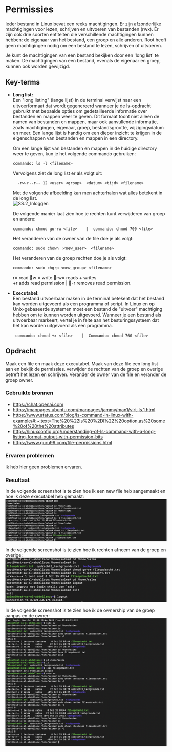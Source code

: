 # Permissies 
Ieder bestand in Linux bevat een reeks machtigingen. Er zijn afzonderlijke machtigingen voor lezen, schrijven en uitvoeren van bestanden (rwx). Er zijn ook drie soorten entiteiten die verschillende machtigingen kunnen hebben: de eigenaar van het bestand, een groep en alle anderen. Root heeft geen machtigingen nodig om een bestand te lezen, schrijven of uitvoeren.

Je kunt de machtigingen van een bestand bekijken door een 'long list' te maken. De machtigingen van een bestand, evenals de eigenaar en groep, kunnen ook worden gewijzigd.

## Key-terms
* __Long list:__     
Een "long listing" (lange lijst) in de terminal verwijst naar een uitvoerformaat dat wordt gegenereerd wanneer je de ls-opdracht gebruikt met bepaalde opties om gedetailleerde informatie over bestanden en mappen weer te geven. Dit formaat toont niet alleen de namen van bestanden en mappen, maar ook aanvullende informatie, zoals machtigingen, eigenaar, groep, bestandsgrootte, wijzigingsdatum en meer. Een lange lijst is handig om een dieper inzicht te krijgen in de eigenschappen van bestanden en mappen in een directory.   

  Om een lange lijst van bestanden en mappen in de huidige directory weer te geven, kun je het volgende commando gebruiken:  
    
    ```
    commando: ls -l <filename>
  ```      
  Vervolgens ziet de long list er als volgt uit:    
  ```
    -rw-r--r-- 12 <user> <group>  <datum> <tijd> <filename>
  ```   
  Met de volgende afbeelding kan men achterhalen wat alles betekent in de long list.   
  ![SS.2_Inloggen](../00_includes/10.longlistuitleg.png)       
    
    De volgende manier laat zien hoe je rechten kunt verwijderen van groep en andere: 

     ```
    commando: chmod go-rw <file>    |  commando: chmod 700 <file>
  ```  
    
    Het veranderen van de owner van de file doe je als volgt: 
     ```
    commando: sudo chown :<new_user>  <filename>   
  ```   
  Het veranderen van de groep rechten doe je als volgt:
    ```
    commando: sudo chgrp <new_group> <filename>    
  ```   
  r= read w = write rw= reads + writes  
+r adds read permission  |  -r removes read permission.
  

* __Executabel:__   
Een bestand uitvoerbaar maken in de terminal betekent dat het bestand kan worden uitgevoerd als een programma of script. In Linux en op Unix-gebaseerde systemen moet een bestand de "uitvoer" machtiging hebben om te kunnen worden uitgevoerd. Wanneer je een bestand als uitvoerbaar markeert, vertel je in feite aan het besturingssysteem dat het kan worden uitgevoerd als een programma.  
  
   ```
    commando: chmod +x <file>    |  Commando: chmod 760 <file>
  ```


## Opdracht  
Maak een file en maak deze executabel. Maak van deze file een long list aan en bekijk de permissies. verwijder de rechten van de groep en overige betreft het lezen en schrijven. Verander de owner van de file en verander de groep owner. 
### Gebruikte bronnen
* https://chat.openai.com  
* https://manpages.ubuntu.com/manpages/jammy/man1/virt-ls.1.html  
* https://www.atatus.com/blog/ls-command-in-linux-with-example/#:~:text=The%20%22ls%20%2Dl%22%20option,as%20some%20of%20the%20attributes   
* https://linuxconfig.org/understanding-of-ls-command-with-a-long-listing-format-output-with-permission-bits   
* https://www.guru99.com/file-permissions.html 

### Ervaren problemen
Ik heb hier geen problemen ervaren.

### Resultaat
  
  In de volgende screenshot is te zien hoe ik een new file heb aangemaakt en hoe ik deze executabel heb gemaakt: 
![SS.2_Inloggen](../00_includes/11.NewFile.LongList.Executable-X.png)     

In de volgende screenshot is te zien hoe ik rechten afneem van de groep en overige:   
![SS.2_Inloggen](../00_includes/12.Removed_the_readandwritepermissions.png)     

  In de volgende screenshot is te zien hoe ik de ownership van de groep aanpas en de owner:     
  ![SS.2_Inloggen](../00_includes/13.changed_the_ownerand_group.png)  
   

